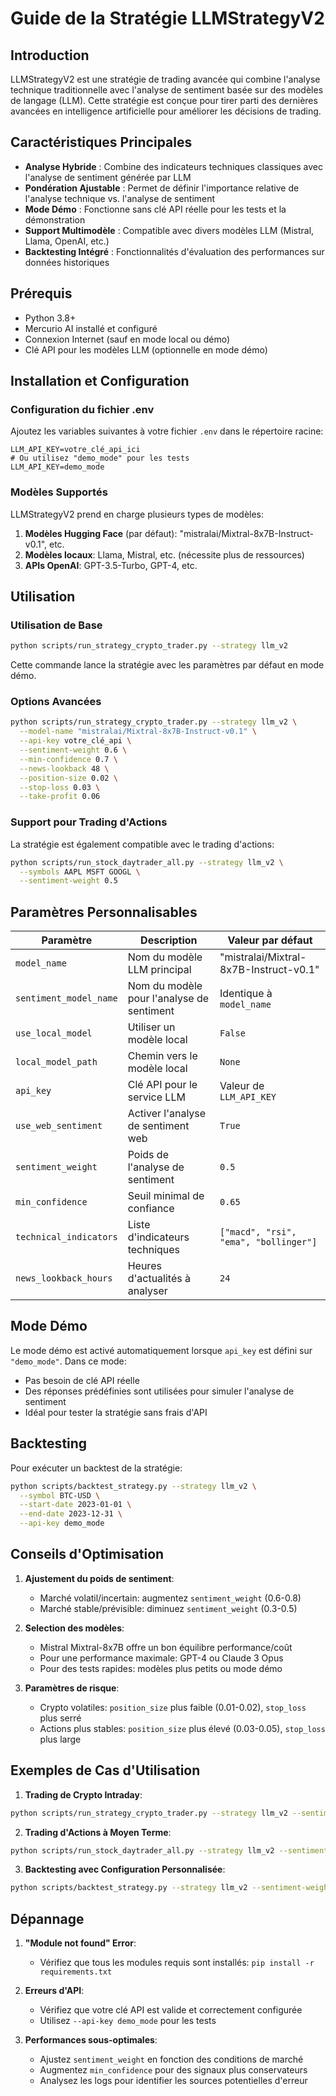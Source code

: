 # Guide de la Stratégie LLMStrategyV2

## Introduction

LLMStrategyV2 est une stratégie de trading avancée qui combine l'analyse technique traditionnelle avec l'analyse de sentiment basée sur des modèles de langage (LLM). Cette stratégie est conçue pour tirer parti des dernières avancées en intelligence artificielle pour améliorer les décisions de trading.

## Caractéristiques Principales

- **Analyse Hybride** : Combine des indicateurs techniques classiques avec l'analyse de sentiment générée par LLM
- **Pondération Ajustable** : Permet de définir l'importance relative de l'analyse technique vs. l'analyse de sentiment
- **Mode Démo** : Fonctionne sans clé API réelle pour les tests et la démonstration
- **Support Multimodèle** : Compatible avec divers modèles LLM (Mistral, Llama, OpenAI, etc.)
- **Backtesting Intégré** : Fonctionnalités d'évaluation des performances sur données historiques

## Prérequis

- Python 3.8+
- Mercurio AI installé et configuré
- Connexion Internet (sauf en mode local ou démo)
- Clé API pour les modèles LLM (optionnelle en mode démo)

## Installation et Configuration

### Configuration du fichier .env

Ajoutez les variables suivantes à votre fichier `.env` dans le répertoire racine:

```
LLM_API_KEY=votre_clé_api_ici
# Ou utilisez "demo_mode" pour les tests
LLM_API_KEY=demo_mode
```

### Modèles Supportés

LLMStrategyV2 prend en charge plusieurs types de modèles:

1. **Modèles Hugging Face** (par défaut): "mistralai/Mixtral-8x7B-Instruct-v0.1", etc.
2. **Modèles locaux**: Llama, Mistral, etc. (nécessite plus de ressources)
3. **APIs OpenAI**: GPT-3.5-Turbo, GPT-4, etc.

## Utilisation

### Utilisation de Base

```bash
python scripts/run_strategy_crypto_trader.py --strategy llm_v2
```

Cette commande lance la stratégie avec les paramètres par défaut en mode démo.

### Options Avancées

```bash
python scripts/run_strategy_crypto_trader.py --strategy llm_v2 \
  --model-name "mistralai/Mixtral-8x7B-Instruct-v0.1" \
  --api-key votre_clé_api \
  --sentiment-weight 0.6 \
  --min-confidence 0.7 \
  --news-lookback 48 \
  --position-size 0.02 \
  --stop-loss 0.03 \
  --take-profit 0.06
```

### Support pour Trading d'Actions

La stratégie est également compatible avec le trading d'actions:

```bash
python scripts/run_stock_daytrader_all.py --strategy llm_v2 \
  --symbols AAPL MSFT GOOGL \
  --sentiment-weight 0.5
```

## Paramètres Personnalisables

| Paramètre | Description | Valeur par défaut |
|-----------|-------------|-------------------|
| `model_name` | Nom du modèle LLM principal | "mistralai/Mixtral-8x7B-Instruct-v0.1" |
| `sentiment_model_name` | Nom du modèle pour l'analyse de sentiment | Identique à `model_name` |
| `use_local_model` | Utiliser un modèle local | `False` |
| `local_model_path` | Chemin vers le modèle local | `None` |
| `api_key` | Clé API pour le service LLM | Valeur de `LLM_API_KEY` |
| `use_web_sentiment` | Activer l'analyse de sentiment web | `True` |
| `sentiment_weight` | Poids de l'analyse de sentiment | `0.5` |
| `min_confidence` | Seuil minimal de confiance | `0.65` |
| `technical_indicators` | Liste d'indicateurs techniques | `["macd", "rsi", "ema", "bollinger"]` |
| `news_lookback_hours` | Heures d'actualités à analyser | `24` |

## Mode Démo

Le mode démo est activé automatiquement lorsque `api_key` est défini sur `"demo_mode"`. Dans ce mode:

- Pas besoin de clé API réelle
- Des réponses prédéfinies sont utilisées pour simuler l'analyse de sentiment
- Idéal pour tester la stratégie sans frais d'API

## Backtesting

Pour exécuter un backtest de la stratégie:

```bash
python scripts/backtest_strategy.py --strategy llm_v2 \
  --symbol BTC-USD \
  --start-date 2023-01-01 \
  --end-date 2023-12-31 \
  --api-key demo_mode
```

## Conseils d'Optimisation

1. **Ajustement du poids de sentiment**: 
   - Marché volatil/incertain: augmentez `sentiment_weight` (0.6-0.8)
   - Marché stable/prévisible: diminuez `sentiment_weight` (0.3-0.5)

2. **Selection des modèles**:
   - Mistral Mixtral-8x7B offre un bon équilibre performance/coût
   - Pour une performance maximale: GPT-4 ou Claude 3 Opus
   - Pour des tests rapides: modèles plus petits ou mode démo

3. **Paramètres de risque**:
   - Crypto volatiles: `position_size` plus faible (0.01-0.02), `stop_loss` plus serré
   - Actions plus stables: `position_size` plus élevé (0.03-0.05), `stop_loss` plus large

## Exemples de Cas d'Utilisation

1. **Trading de Crypto Intraday**:
```bash
python scripts/run_strategy_crypto_trader.py --strategy llm_v2 --sentiment-weight 0.7 --news-lookback 12 --position-size 0.01
```

2. **Trading d'Actions à Moyen Terme**:
```bash
python scripts/run_stock_daytrader_all.py --strategy llm_v2 --sentiment-weight 0.5 --min-confidence 0.7 --duration continuous
```

3. **Backtesting avec Configuration Personnalisée**:
```bash
python scripts/backtest_strategy.py --strategy llm_v2 --sentiment-weight 0.6 --technical-indicators macd,rsi,ema --api-key demo_mode
```

## Dépannage

1. **"Module not found" Error**:
   - Vérifiez que tous les modules requis sont installés: `pip install -r requirements.txt`

2. **Erreurs d'API**:
   - Vérifiez que votre clé API est valide et correctement configurée
   - Utilisez `--api-key demo_mode` pour les tests

3. **Performances sous-optimales**:
   - Ajustez `sentiment_weight` en fonction des conditions de marché
   - Augmentez `min_confidence` pour des signaux plus conservateurs
   - Analysez les logs pour identifier les sources potentielles d'erreur
